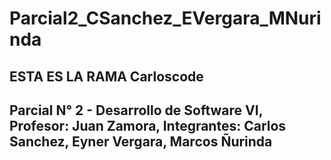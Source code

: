 # Parcial2_CSanchez_EVergara_MNurinda
ESTA ES LA RAMA Carloscode
--------------------------
Parcial N° 2 - Desarrollo de Software VI, 
Profesor: Juan Zamora,
Integrantes: Carlos Sanchez, Eyner Vergara, Marcos Ñurinda
--------------------------